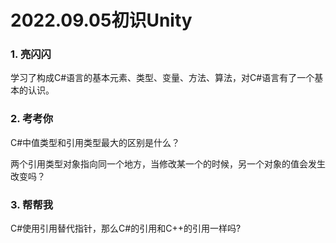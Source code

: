 # 2022.09.05初识Unity
### 1. 亮闪闪

学习了构成C#语言的基本元素、类型、变量、方法、算法，对C#语言有了一个基本的认识。

### 2. 考考你

C#中值类型和引用类型最大的区别是什么？

两个引用类型对象指向同一个地方，当修改某一个的时候，另一个对象的值会发生改变吗？

### 3. 帮帮我

C#使用引用替代指针，那么C#的引用和C++的引用一样吗?
